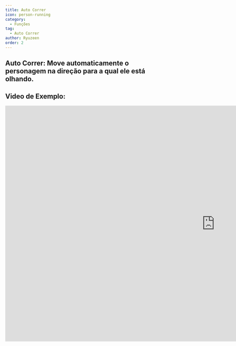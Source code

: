 ```yaml
---
title: Auto Correr
icon: person-running
category:
  - Funções
tag:
  - Auto Correr
author: Ryuzeen
order: 2
---
```


## Auto Correr: Move automaticamente o personagem na direção para a qual ele está olhando.

## Video de Exemplo:

<div class="iframe-container"><iframe width="1328" height="747" src="https://www.youtube.com/embed/BLDhPBMs7Es?list=PL5eI1Tb64p56g27qfYk7VuFTz4FK6YrKa" title="Korepi - Auto Run" frameborder="0" allow="accelerometer; autoplay; clipboard-write; encrypted-media; gyroscope; picture-in-picture; web-share" referrerpolicy="strict-origin-when-cross-origin" allowfullscreen></iframe></div>

